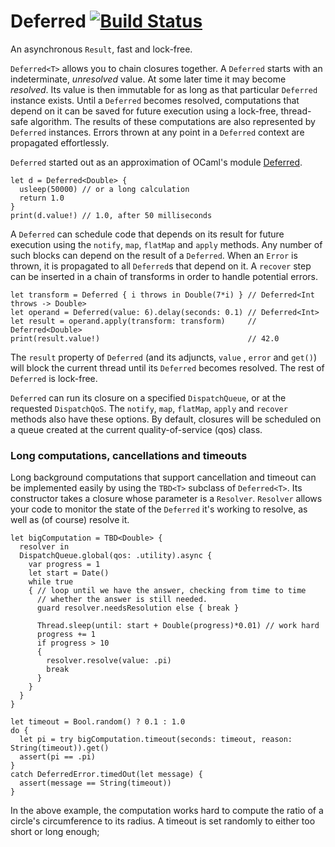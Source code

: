 # Deferred [![Build Status](https://travis-ci.org/glessard/deferred.svg?branch=master)](https://travis-ci.org/glessard/deferred)
An asynchronous `Result`, fast and lock-free.

`Deferred<T>` allows you to chain closures together. A `Deferred` starts with an indeterminate, *unresolved* value. At some later time it may become *resolved*. Its value is then immutable for as long as that particular `Deferred` instance exists.
Until a `Deferred` becomes resolved, computations that depend on it can be saved for future execution using a lock-free, thread-safe algorithm. The results of these computations are also represented by `Deferred` instances. Errors thrown at any point in a `Deferred` context are propagated effortlessly.

`Deferred` started out as an approximation of OCaml's module [Deferred](https://ocaml.janestreet.com/ocaml-core/111.25.00/doc/async_kernel/#Deferred).

```
let d = Deferred<Double> {
  usleep(50000) // or a long calculation
  return 1.0
}
print(d.value!) // 1.0, after 50 milliseconds
```

A `Deferred` can schedule code that depends on its result for future execution using the `notify`,  `map`, `flatMap` and `apply` methods. Any number of such blocks can depend on the result of a `Deferred`. When an `Error` is thrown, it is propagated to all `Deferred`s that depend on it. A `recover` step can  be inserted in a chain of transforms in order to handle potential errors.

```
let transform = Deferred { i throws in Double(7*i) } // Deferred<Int throws -> Double>
let operand = Deferred(value: 6).delay(seconds: 0.1) // Deferred<Int>
let result = operand.apply(transform: transform)     // Deferred<Double>
print(result.value!)                                 // 42.0
```
The `result` property of `Deferred` (and its adjuncts, `value` , `error` and `get()`) will block the current thread until its `Deferred` becomes resolved. The rest of `Deferred` is lock-free.

`Deferred` can run its closure on a specified `DispatchQueue`, or at the requested `DispatchQoS`. The `notify`, `map`, `flatMap`, `apply` and `recover` methods also have these options. By default, closures will be scheduled on a queue created at the current quality-of-service (qos) class.


### Long computations, cancellations and timeouts

Long background computations that support cancellation and timeout can be implemented easily by using the `TBD<T>` subclass of `Deferred<T>`. Its constructor takes a closure whose parameter is a `Resolver`. `Resolver` allows your code to monitor the state of the `Deferred` it's working to resolve, as well as (of course) resolve it.

    let bigComputation = TBD<Double> {
      resolver in
      DispatchQueue.global(qos: .utility).async {
        var progress = 1
        let start = Date()
        while true
        { // loop until we have the answer, checking from time to time
          // whether the answer is still needed.
          guard resolver.needsResolution else { break }

          Thread.sleep(until: start + Double(progress)*0.01) // work hard
          progress += 1
          if progress > 10
          {
            resolver.resolve(value: .pi)
            break
          }
        }
      }
    }

    let timeout = Bool.random() ? 0.1 : 1.0
    do {
      let pi = try bigComputation.timeout(seconds: timeout, reason: String(timeout)).get()
      assert(pi == .pi)
    }
    catch DeferredError.timedOut(let message) {
      assert(message == String(timeout))
    }

In the above example, the computation works hard to compute the ratio of a circle's circumference to its radius. A timeout is set randomly to either too short or long enough; 
